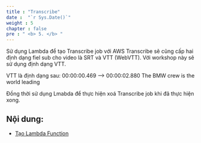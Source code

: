 ```yaml
---
title : "Transcribe"
date :  "`r Sys.Date()`" 
weight : 5 
chapter : false
pre : " <b> 5. </b> "
---
```



Sử dụng Lambda để tạo Transcribe job với AWS Transcribe sẽ cũng cấp hai định dạng fiel sub cho video là SRT và VTT (WebVTT). Với workshop này sẽ sử dụng định dạng VTT.

VTT là định dạng sau:
00:00:00.469 --> 00:00:02.880
The BMW crew is the world leading

Đồng thời sử dụng Lmabda để thực hiện xoá Transcribe job khi đã thực hiện xong.

## Nội dung:

- [Tạo Lambda Function](./5.1-Lambda-Transc/)

